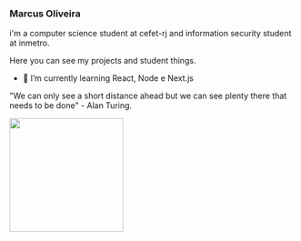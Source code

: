 ### Marcus Oliveira

i'm a computer science student at cefet-rj and information security student at inmetro.

Here you can see my projects and student things.

- 🌱 I’m currently learning React, Node e Next.js

"We can only see a short distance ahead but we can see plenty there that needs to be done" - Alan Turing.

[<img src="https://user-images.githubusercontent.com/53785487/108726606-5fa78600-7506-11eb-8944-d38eaa2add3a.png" width="200" />](https://www.linkedin.com/in/marcus-oliveira-3b92011a7/)
